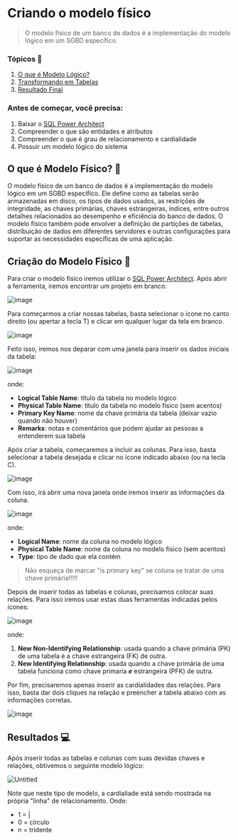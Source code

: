 # Criando o modelo físico

> O modelo físico de um banco de dados é a implementação do modelo lógico em um SGBD específico.

### Tópicos 📝

1. [O que é Modelo Lógico?](https://github.com/beatrizbarbedo/data-modeling-alura/tree/main/modelo-l%C3%B3gico#o-que-%C3%A9-modelo-l%C3%B3gico-)
2. [Transformando em Tabelas](https://github.com/beatrizbarbedo/data-modeling-alura/tree/main/modelo-l%C3%B3gico#transformando-em-tabelas-)
3. [Resultado Final](https://github.com/beatrizbarbedo/data-modeling-alura/tree/main/modelo-l%C3%B3gico#resultados-)

### Antes de começar, você precisa:

1. Baixar o [SQL Power Architect](https://bestofbi.com/architect-download/)
2. Compreender o que são entidades e atributos
3. Compreender o que é grau de relacionamento e cardialidade
4. Possuir um modelo lógico do sistema

## O que é Modelo Físico? 🎲
O modelo físico de um banco de dados é a implementação do modelo lógico em um SGBD específico. Ele define como as tabelas serão armazenadas em disco, os tipos de dados usados, as restrições de integridade, as chaves primárias, chaves estrangeiras, índices, entre outros detalhes relacionados ao desempenho e eficiência do banco de dados. O modelo físico também pode envolver a definição de partições de tabelas, distribuição de dados em diferentes servidores e outras configurações para suportar as necessidades específicas de uma aplicação. 

## Criação do Modelo Físico 🧮
Para criar o modelo físico iremos utilizar o [SQL Power Architect](https://bestofbi.com/architect-download/). Após abrir a ferramenta, iremos encontrar um projeto em branco:

![image](https://user-images.githubusercontent.com/83524503/219526922-de77feab-e760-4674-b925-3d4467598426.png)

Para começarmos a criar nossas tabelas, basta selecionar o icone no canto direito (ou apertar a tecla T) e clicar em qualquer lugar da tela em branco.

![image](https://user-images.githubusercontent.com/83524503/219527071-7d96df61-eb0e-442f-9d94-af5e048651dd.png)

Feito isso, iremos nos deparar com uma janela para inserir os dados iniciais da tabela: 

![image](https://user-images.githubusercontent.com/83524503/219527228-f8d1ab27-6bf8-4348-a785-6c8f3edffc4c.png)

onde:
- **Logical Table Name**: título da tabela no modelo lógico
- **Physical Table Name**: título da tabela no modelo físico (sem acentos)
- **Primary Key Name**: nome da chave primária da tabela (deixar vazio quando não houver)
- **Remarks**: notas e comentários que podem ajudar as pessoas a entenderem sua tabela

Após criar a tabela, começaremos a incluir as colunas. Para isso, basta selecionar a tabela desejada e clicar no ícone indicado abaixo (ou na tecla C).

![image](https://user-images.githubusercontent.com/83524503/219528446-99e2350d-0483-4fb1-a042-b8fd23e47788.png)

Com isso, irá abrir uma nova janela onde iremos inserir as informações da coluna.

![image](https://user-images.githubusercontent.com/83524503/219528535-a4a7ecbc-7d35-4fb2-b1de-8a28c1b93f80.png)

onde:
- **Logical Name**: nome da coluna no modelo lógico
- **Physical Table Name**: nome da coluna no modelo físico (sem acentos)
- **Type**: tipo de dado que ela contém

> Não esqueça de marcar "is primary key" se coluna se tratar de uma chave primária!!!!!

Depois de inserir todas as tabelas e colunas, precisamos colocar suas relações. Para isso iremos usar estas duas ferramentas indicadas pelos ícones:

![image](https://user-images.githubusercontent.com/83524503/219529192-c1648723-b26e-4633-9374-a8338826bd10.png)

onde:
1. **New Non-Identifying Relationship**: usada quando a chave primária (PK) de uma tabela é a chave estrangeira (FK) de outra.
2. **New Identifying Relationship**: usada quando a chave primária de uma tabela funciona como chave primaria ***e*** estrangeira (PFK) de outra.

Por fim, precisaremos apenas inserir as cardialidades das relações. Para isso, basta dar dois cliques na relação e preencher a tabela abaixo com as informações corretas.

![image](https://user-images.githubusercontent.com/83524503/219529701-3c2accf8-b6bf-4719-90d9-33b4e65162cb.png)

## Resultados 💻
Após inserir todas as tabelas e colunas com suas devidas chaves e relações, obtivemos o seguinte modelo lógico:

![Untitled](https://user-images.githubusercontent.com/83524503/219529845-a6c3ecee-563f-4a4e-ad8e-3f7fc43ba7bd.png)

Note que neste tipo de modelo, a cardialiade está sendo mostrada na própria "linha" de relacionamento. Onde:

- 1 = |
- 0 = círculo
- n = tridente
